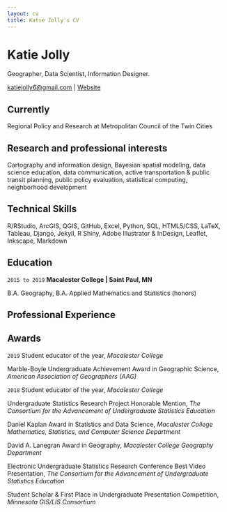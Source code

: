 ```yaml
---
layout: cv
title: Katie Jolly's CV
---
```

# Katie Jolly

Geographer, Data Scientist, Information Designer.

<div id="webaddress">
<a href="mailto:katiejolly6@gmail.com">katiejolly6@gmail.com</a>
| <a href="http://www.katiejolly.io">Website</a>
</div>


## Currently

Regional Policy and Research at Metropolitan Council of the Twin Cities


## Research and professional interests

Cartography and information design, Bayesian spatial modeling, data science education, data communication, active transportation & public transit planning, public policy evaluation, statistical computing, neighborhood development

## Technical Skills

R/RStudio, ArcGIS, QGIS, GitHub, Excel, Python, SQL, HTML5/CSS, LaTeX, Tableau,
Django, Jekyll, R Shiny, Adobe Illustrator & InDesign, Leaflet, Inkscape, Markdown


## Education

`2015 to 2019`
__Macalester College | Saint Paul, MN__

B.A. Geography, B.A. Applied Mathematics and Statistics (honors)

## Professional Experience

## Awards

`2019`
Student educator of the year, *Macalester College*

Marble-Boyle Undergraduate Achievement Award in Geographic Science, *American Association of Geographers (AAG)*

`2018`
Student educator of the year, *Macalester College*

Undergraduate Statistics Research Project Honorable Mention, *The Consortium for the Advancement of Undergraduate Statistics Education*

Daniel Kaplan Award in Statistics and Data Science, *Macalester College Mathematics, Statistics, and Computer Science Department*

David A. Lanegran Award in Geography, *Macalester College Geography Department*

Electronic Undergraduate Statistics Research Conference Best Video Presentation, *The Consortium for the Advancement of Undergraduate Statistics Education*

Student Scholar & First Place in Undergraduate Presentation Competition, *Minnesota GIS/LIS Consortium*

